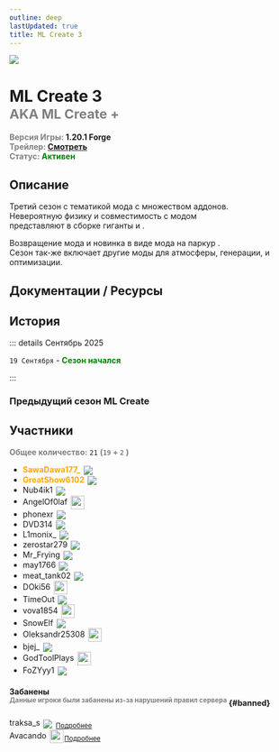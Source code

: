 ```yaml
---
outline: deep
lastUpdated: true
title: ML Create 3
---
```


![](/WIKI/ML-Create-3/banner.png)

# ML Create 3 <br/> <span style="color: gray;"><sup>AKA ML Create +</sup></span>
**<span style="color: gray;">Версия Игры:</span> 1.20.1 Forge**<br/>
**<span style="color: gray;">Трейлер:</span> [Смотреть](https://youtu.be/M8KChje108Q)**<br/>
**<span style="color: gray;">Статус:</span> <span style="color:green;">Активен</span>**
<!-- <br/><span style="color: gray;"><sub>19.09.2025 - 00.00.2025</sub></span><br/> -->

## Описание

Третий сезон с тематикой мода <Pill name="Create v5" link="https://www.curseforge.com/minecraft/mc-mods/create" image="https://media.forgecdn.net/avatars/thumbnails/1065/184/256/256/638598725500886388.png" color="#868dcc"/> с множеством аддонов.<br/> 
Невероятную физику и совместимость с модом  <Pill name="Create" link="https://www.curseforge.com/minecraft/mc-mods/create" image="https://media.forgecdn.net/avatars/thumbnails/1065/184/256/256/638598725500886388.png" color="#868dcc"/><br/> представляют в сборке гиганты <Pill name="Valkyrien Skies" link="https://modrinth.com/mod/valkyrien-skies" image="https://cdn.modrinth.com/data/V5ujR2yw/d156dee2ce00ca6ce07343bf8db374a05893f376.png" color="#868dcc"/> и <Pill name="Clockwork" link="https://www.curseforge.com/minecraft/mc-mods/create-clockwork" image="https://media.forgecdn.net/avatars/thumbnails/925/381/64/64/638393946266044506_animated.gif" color="#868dcc"/>.

Возвращение мода <Pill name="Etched" link="/wiki/season/ml-create-3/etched" image="https://media.forgecdn.net/avatars/thumbnails/939/472/64/64/638419301379970746.png" color="#868dcc"/> и новинка в виде мода на паркур <Pill name="ParCool!" link="/wiki/season/ml-create-3/parcool" image="https://media.forgecdn.net/avatars/thumbnails/944/831/64/64/638429142781134750.png" color="#868dcc"  />. <br/>Сезон так-же включает другие моды для атмосферы, генерации, и оптимизации.


## Документации / Ресурсы
<Links :items="[
    { 
        name: 'Сборка', 
        link: 'ml-create-3/modpack', 
        icon: 'solar:box-bold-duotone',
        color: '#868dcc'
    },
    { 
        name: 'ParCool!', 
        link: 'ml-create-3/parcool', 
        icon: 'solar:running-round-bold-duotone', 
        color: '#868dcc' 
    },
    { 
        name: 'Etched', 
        link: 'ml-create-3/etched', 
        icon: 'solar:play-circle-bold-duotone',
        color: '#868dcc'
    },
    { 
        name: 'FlectoneChat', 
        link: 'ml-create-3/flectone-chat', 
        icon: 'solar:chat-round-dots-bold-duotone',
        color: '#868dcc'
    },
    // { 
    //     name: 'Доп Механики', 
    //     link: 'ml-legacy/additional-mechanics', 
    //     icon: 'solar:cpu-bold-duotone', 
    //     color: '#868dcc' 
    // },
    // { 
    //     name: 'FlectonePulse', 
    //     link: 'ml-legacy/flectone-pulse', 
    //     icon: 'solar:chat-round-dots-bold-duotone',
    //     color: '#868dcc'
    // },
    // {
    //     name: 'Brewery',
    //     link: '/brewery/ml-legacy/alcoholic-drinks',
    //     icon: 'solar:wineglass-bold-duotone', 
    //     color: '#868dcc' 
    // },
    ]"
/> 

## История

::: details Cентябрь 2025

`19 Cентября` - **<span style="color: green;">Сезон начался</span>**

:::
### Предыдущий сезон ML Create

<Links :items="[
    { 
        name: 'ML Create & Magic', 
        link: '../archive/ml-createmagic', 
        icon: 'solar:archive-bold-duotone',
        color: '#868dcc'
    },
    { 
        name: 'ML Create 2', 
        link: './ml-create-2', 
        icon: 'solar:archive-bold-duotone',
        color: '#868dcc'
    },
  ]"
/>

## Участники 
**<span style="color: gray;">Общее количество:</span>** `21` 
**<span style="color: gray;"> (`19` + `2` [<iconify-icon icon="solar:user-block-bold-duotone"  style="margin:center;color: #FF0000"></iconify-icon>](#banned))</span><br/>**





- **<span style="color: orange;">SawaDawa177_</span>** <img src="https://api.mineatar.io/face/0c81442c240b4087851ff50f3d8fd589?scale=3" style="display: inline; margin: 0 2px; vertical-align: middle;" />
- **<span style="color: orange;">GreatShow6102</span>** <img src="https://api.mineatar.io/face/ceb1b631-d2ff-4166-8458-e4c8498e1248?scale=3" style="display: inline; margin: 0 2px; vertical-align: middle;" />
- Nub4ik1  <img src="https://api.mineatar.io/face/d2b496f0-c2b0-4849-8dee-a6bda731a7eb?scale=3" style="display: inline; margin: 0 2px; vertical-align: middle;" />
- AngelOf0laf <img src="/minecraft/playerHeads/steveHead.png" style="display: inline; margin: 0 2px; vertical-align: middle;" width="24" height="24"/>
- phonexr <img src="https://api.mineatar.io/face/0105365a-acc2-4e10-b4e0-7bd88f0c642a?scale=3" style="display: inline; margin: 0 2px; vertical-align: middle;" />
- DVD314 <img src="https://api.mineatar.io/face/9806b0b5-baa2-48c6-b70e-64af239a78eb?scale=3" style="display: inline; margin: 0 2px; vertical-align: middle;" /> 
- L1monix_ <img src="https://api.mineatar.io/face/e5c50ccc-106a-4e4f-bdbc-48c003d80427?scale=3" style="display: inline; margin: 0 2px; vertical-align: middle;" /> 
- zerostar279 <img src="https://api.mineatar.io/face/cfc33bd0-b49d-4b65-99d8-92ee7090a011?scale=3" style="display: inline; margin: 0 2px; vertical-align: middle;" />
- Mr_Frying <img src="https://api.mineatar.io/face/8a587fdf-a714-42db-b460-cac37bfaaaeb?scale=3" style="display: inline; margin: 0 2px; vertical-align: middle;" />
- may1766 <img src="https://api.mineatar.io/face/8d88b0f3-2c0b-43d8-aa60-1a963f816949?scale=3" style="display: inline; margin: 0 2px; vertical-align: middle;" />
- meat_tank02 <img src="https://api.mineatar.io/face/74cb7d13-6153-4557-8138-7bda3f2c376b?scale=3" style="display: inline; margin: 0 2px; vertical-align: middle;" />
- DOki56 <img src="/minecraft/playerHeads/steveHead.png" style="display: inline; margin: 0 2px; vertical-align: middle;" width="24" height="24"/>
- TimeOut  <img src="https://api.mineatar.io/face/f585e50e-0dc2-4699-a3be-b95bb75cfd7c?scale=3" style="display: inline; margin: 0 2px; vertical-align: middle;" />
- vova1854 <img src="/minecraft/playerHeads/steveHead.png" style="display: inline; margin: 0 2px; vertical-align: middle;" width="24" height="24"/>
- SnowElf  <img src="https://api.mineatar.io/face/b051deb5-3399-4ec3-8e6a-bcd3eb7b60a4?scale=3" style="display: inline; margin: 0 2px; vertical-align: middle;" />
- Oleksandr25308 <img src="/minecraft/playerHeads/steveHead.png" style="display: inline; margin: 0 2px; vertical-align: middle;" width="24" height="24"/>
- bjej_  <img src="https://api.mineatar.io/face/dca1b446-28e8-43ba-abc7-6b56c95deee2?scale=3" style="display: inline; margin: 0 2px; vertical-align: middle;" />
- GodToolPlays <img src="/minecraft/playerHeads/steveHead.png" style="display: inline; margin: 0 2px; vertical-align: middle;" width="24" height="24"/>
- FoZYyy1 <img src="https://api.mineatar.io/face/21937cc8-a43e-4875-8608-b29af229406c?scale=3" style="display: inline; margin: 0 2px; vertical-align: middle;" />

#### Забанены <br/><span style="color: gray;"><sup>Данные игроки были забанены из-за нарушений правил сервера</sup></span> {#banned} 
<iconify-icon icon="solar:user-block-bold-duotone"  style="margin:center;color: #FF0000"></iconify-icon> traksa_s <img src="https://api.mineatar.io/face/45e529c8-4a8e-44eb-b02c-5b99e41a9d1c?scale=3" style="display: inline; margin: 0 2px; vertical-align: middle;" /> <span style="color: gray;"><sub>[Подробнее](https://discord.com/channels/1120257989874561066/1404086796350132405)</sub></span><br/>
<iconify-icon icon="solar:user-block-bold-duotone"  style="margin:center;color: #FF0000"></iconify-icon> Avacando <img src="/minecraft/playerHeads/steveHead.png" style="display: inline; margin: 0 2px; vertical-align: middle;" width="24" height="24"/><span style="color: gray;"><sub>[Подробнее](https://discord.com/channels/1120257989874561066/1419416641187348661)</sub></span><br/>


